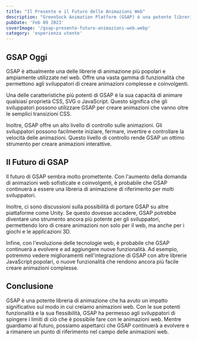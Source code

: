 ```yaml
---
title: "Il Presente e il Futuro delle Animazioni Web"
description: "GreenSock Animation Platform (GSAP) è una potente libreria JavaScript utilizzata per creare animazioni web sofisticate e di alta qualità. GSAP offre un'API intuitiva e flessibile che permette agli sviluppatori di creare animazioni complesse con facilità. Ma qual è il futuro di GSAP? In questo articolo, esploreremo il presente e il futuro di GSAP."
pubDate: 'Feb 09 2023'
coverImage: '/gsap-presente-futuro-animazioni-web.webp'
category: 'esperienza utente'
---
```




## GSAP Oggi

GSAP è attualmente una delle librerie di animazione più popolari e ampiamente utilizzate nel web. Offre una vasta gamma di funzionalità che permettono agli sviluppatori di creare animazioni complesse e coinvolgenti.

Una delle caratteristiche più potenti di GSAP è la sua capacità di animare qualsiasi proprietà CSS, SVG o JavaScript. Questo significa che gli sviluppatori possono utilizzare GSAP per creare animazioni che vanno oltre le semplici transizioni CSS.

Inoltre, GSAP offre un alto livello di controllo sulle animazioni. Gli sviluppatori possono facilmente iniziare, fermare, invertire e controllare la velocità delle animazioni. Questo livello di controllo rende GSAP un ottimo strumento per creare animazioni interattive.

## Il Futuro di GSAP

Il futuro di GSAP sembra molto promettente. Con l'aumento della domanda di animazioni web sofisticate e coinvolgenti, è probabile che GSAP continuerà a essere una libreria di animazione di riferimento per molti sviluppatori.

Inoltre, ci sono discussioni sulla possibilità di portare GSAP su altre piattaforme come Unity. Se questo dovesse accadere, GSAP potrebbe diventare uno strumento ancora più potente per gli sviluppatori, permettendo loro di creare animazioni non solo per il web, ma anche per i giochi e le applicazioni 3D.

Infine, con l'evoluzione delle tecnologie web, è probabile che GSAP continuerà a evolvere e ad aggiungere nuove funzionalità. Ad esempio, potremmo vedere miglioramenti nell'integrazione di GSAP con altre librerie JavaScript popolari, o nuove funzionalità che rendono ancora più facile creare animazioni complesse.

## Conclusione

GSAP è una potente libreria di animazione che ha avuto un impatto significativo sul modo in cui creiamo animazioni web. Con le sue potenti funzionalità e la sua flessibilità, GSAP ha permesso agli sviluppatori di spingere i limiti di ciò che è possibile fare con le animazioni web. Mentre guardiamo al futuro, possiamo aspettarci che GSAP continuerà a evolvere e a rimanere un punto di riferimento nel campo delle animazioni web.
